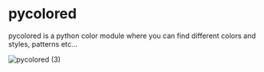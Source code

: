 # pycolored
pycolored is a python color module where you can find different colors and styles, patterns etc...


![pycolored (3)](https://user-images.githubusercontent.com/123885505/223522813-bef3e91f-5b4d-41d7-8cf2-7c7be38b7331.png)
